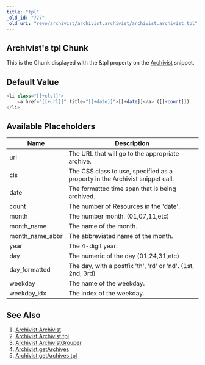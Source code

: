 ```yaml
---
title: "tpl"
_old_id: "777"
_old_uri: "revo/archivist/archivist.archivist/archivist.archivist.tpl"
---
```


## Archivist's tpl Chunk

This is the Chunk displayed with the &tpl property on the [Archivist](/extras/revo/archivist/archivist.archivist "Archivist.Archivist") snippet.

## Default Value

``` php 
<li class="[[+cls]]">
    <a href="[[+url]]" title="[[+date]]">[[+date]]</a> ([[+count]])
</li>
```

## Available Placeholders

| Name              | Description                                                                  |
| ----------------- | ---------------------------------------------------------------------------- |
| url               | The URL that will go to the appropriate archive.                             |
| cls               | The CSS class to use, specified as a property in the Archivist snippet call. |
| date              | The formatted time span that is being archived.                              |
| count             | The number of Resources in the 'date'.                                       |
| month             | The number month. (01,07,11,etc)                                             |
| month\_name       | The name of the month.                                                       |
| month\_name\_abbr | The abbreviated name of the month.                                           |
| year              | The 4-digit year.                                                            |
| day               | The numeric of the day (01,24,31,etc)                                        |
| day\_formatted    | The day, with a postfix 'th', 'rd' or 'nd'. (1st, 2nd, 3rd)                  |
| weekday           | The name of the weekday.                                                     |
| weekday\_idx      | The index of the weekday.                                                    |

## See Also

1. [Archivist.Archivist](/extras/revo/archivist/archivist.archivist)
  1. [Archivist.Archivist.tpl](/extras/revo/archivist/archivist.archivist/archivist.archivist.tpl)
2. [Archivist.ArchivistGrouper](/extras/revo/archivist/archivist.archivistgrouper)
3. [Archivist.getArchives](/extras/revo/archivist/archivist.getarchives)
  1. [Archivist.getArchives.tpl](/extras/revo/archivist/archivist.getarchives/archivist.getarchives.tpl)